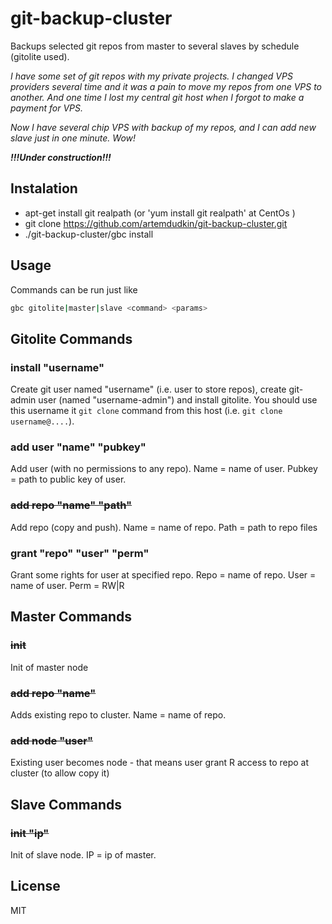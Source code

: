 # git-backup-cluster

Backups selected git repos from master to several slaves by schedule (gitolite used).

_I have some set of git repos with my private projects. I changed VPS providers several time and it was a pain to move my repos from one VPS to another. And one time I lost my central git host when I forgot to make a payment for VPS._

_Now I have several chip VPS with backup of my repos, and I can add new slave just in one minute. Wow!_

***!!!Under construction!!!***


## Instalation

- apt-get install git realpath (or 'yum install git realpath' at CentOs )
- git clone https://github.com/artemdudkin/git-backup-cluster.git
- ./git-backup-cluster/gbc install

## Usage

Commands can be run just like 
```sh
gbc gitolite|master|slave <command> <params>
```

## Gitolite Commands 

### install "username"

Create git user named "username" (i.e. user to store repos), create git-admin user (named "username-admin") and install gitolite. You should use this username it `git clone` command from this host (i.e. `git clone username@....`).

### add user "name" "pubkey" 

Add user (with no permissions to any repo). Name = name of user. Pubkey = path to public key of user.

### ~~add repo "name" "path"~~

Add repo (copy and push). Name = name of repo. Path = path to repo files

### grant "repo" "user" "perm"

Grant some rights for user at specified repo. Repo = name of repo. User = name of user. Perm = RW|R


## Master Commands 

### ~~init~~

Init of master node

### ~~add repo "name"~~

Adds existing repo to cluster. Name = name of repo.

### ~~add node "user"~~

Existing user becomes node - that means user grant R access to repo at cluster (to allow copy it)

## Slave Commands 

### ~~init "ip"~~

Init of slave node. IP = ip of master.

## License

MIT
